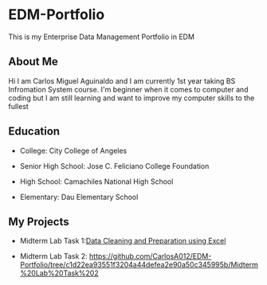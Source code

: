 # EDM-Portfolio
This is my Enterprise Data Management Portfolio in EDM
## About Me

Hi I am Carlos Miguel Aguinaldo and I am currently 1st year taking BS Infromation System course. I'm beginner when it comes to computer and coding but I am still learning and want to improve my computer skills to the fullest

## Education

- College: City College of Angeles

- Senior High School: Jose C. Feliciano College Foundation

- High School: Camachiles National High School

- Elementary: Dau Elementary School

## My Projects

- Midterm Lab Task 1:[Data Cleaning and Preparation using Excel](https://github.com/CarlosA012/EDM-Portfolio/tree/8a9423ee3ea1f92de7f0529e3bfd9595b8a05735/Midterm%20Lab%20Task%201)

- Midterm Lab Task 2: https://github.com/CarlosA012/EDM-Portfolio/tree/c1d22ea93551f3204a44defea2e90a50c345995b/Midterm%20Lab%20Task%202
